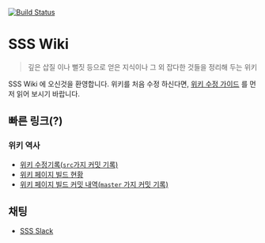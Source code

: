 [![Build Status](https://travis-ci.org/skhu-sss/skhu-sss.github.io.svg?branch=src)](https://travis-ci.org/skhu-sss/skhu-sss.github.io)
# SSS Wiki

> 깊은 삽질 이나 뻘짓 등으로 얻은 지식이나 그 외 잡다한 것들을 정리해 두는 위키

SSS Wiki 에 오신것을 환영합니다. 위키를 처음 수정 하신다면, [위키 수정 가이드](HowToEdit.md) 를 먼저 읽어 보시기 바랍니다.

## 빠른 링크(?)
### 위키 역사
- [위키 수정기록(`src`가지 커밋 기록)](https://github.com/skhu-sss/skhu-sss.github.io/commits/src)
- [위키 페이지 빌드 현황](https://travis-ci.org/skhu-sss/skhu-sss.github.io)
- [위키 페이지 빌드 커밋 내역(`master` 가지 커밋 기록)](https://github.com/skhu-sss/skhu-sss.github.io/tree/master) 

## 채팅
 - [SSS Slack](https://sss-2016.slack.com/)
